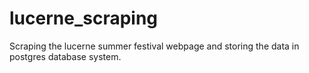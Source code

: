 # lucerne_scraping
Scraping the lucerne summer festival webpage and storing the data in postgres database system.
